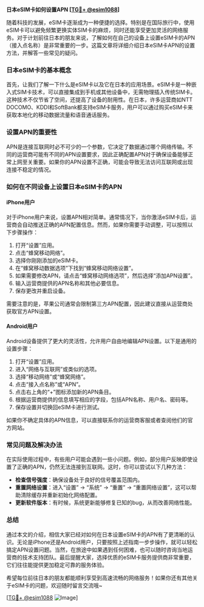 **日本eSIM卡如何设置APN [[TG💪+ @esim1088](https://t.me/s/esim1088)]**

随着科技的发展，eSIM卡逐渐成为一种便捷的选择。特别是在国际旅行中，使用eSIM卡可以避免频繁更换实体SIM卡的麻烦，同时还能享受更加灵活的网络服务。对于计划前往日本的朋友来说，了解如何在自己的设备上设置eSIM卡的APN（接入点名称）是非常重要的一步。这篇文章将详细介绍日本eSIM卡APN的设置方法，并解答一些常见的疑问。

### 日本eSIM卡的基本概念

首先，让我们了解一下什么是eSIM卡以及它在日本的应用场景。eSIM卡是一种嵌入式SIM卡技术，可以直接集成到手机或其他设备中，无需物理插入传统SIM卡。这种技术不仅节省了空间，还提高了设备的耐用性。在日本，许多运营商如NTT DOCOMO、KDDI和SoftBank都支持eSIM卡服务，用户可以通过购买eSIM卡来获取本地化的移动数据流量和语音通话服务。

### 设置APN的重要性

APN是连接互联网时必不可少的一个参数，它决定了数据通过哪个网络传输。不同的运营商可能有不同的APN设置要求，因此正确配置APN对于确保设备能够正常上网至关重要。如果你的APN设置不正确，可能会导致无法访问互联网或出现连接不稳定的情况。

### 如何在不同设备上设置日本eSIM卡的APN

#### iPhone用户

对于iPhone用户来说，设置APN相对简单。通常情况下，当你激活eSIM卡后，运营商会自动推送正确的APN配置信息。然而，如果你需要手动调整，可以按照以下步骤操作：

1. 打开“设置”应用。
2. 点击“蜂窝移动网络”。
3. 选择你刚刚添加的eSIM卡。
4. 在“蜂窝移动数据选项”下找到“蜂窝移动网络设置”。
5. 如果需要修改APN，请点击“蜂窝移动网络选项”，然后选择“添加APN设置”。
6. 输入运营商提供的APN名称和其他必要信息。
7. 保存更改并重启设备。

需要注意的是，苹果公司通常会限制第三方APN配置，因此建议直接从运营商处获取官方APN设置。

#### Android用户

Android设备提供了更大的灵活性，允许用户自由地编辑APN设置。以下是通用的设置步骤：

1. 打开“设置”应用。
2. 进入“网络与互联网”或类似的选项。
3. 选择“移动网络”或“蜂窝网络”。
4. 点击“接入点名称”或“APN”。
5. 点击右上角的“+”图标添加新的APN条目。
6. 根据运营商提供的信息填写相应的字段，包括APN名称、用户名、密码等。
7. 保存设置并切换回eSIM卡进行测试。

如果你不确定具体的APN信息，可以直接联系你的运营商客服或者查阅他们的官方网站。

### 常见问题及解决办法

在实际使用过程中，有些用户可能会遇到一些小问题。例如，部分用户反映即使设置了正确的APN，仍然无法连接到互联网。这时，你可以尝试以下几种方法：

- **检查信号强度**：确保设备处于良好的信号覆盖范围内。
- **重置网络设置**：进入“设置” -> “系统” -> “重置” -> “重置网络设置”，这可以帮助清除缓存并重新初始化网络配置。
- **更新软件版本**：有时候，系统更新能够修复已知的bug，从而改善网络性能。

### 总结

通过本文的介绍，相信大家已经对如何在日本设置eSIM卡的APN有了更清晰的认识。无论是iPhone还是Android用户，只要按照上述指南一步步操作，就可以轻松搞定APN设置问题。当然，在旅途中如果遇到任何困难，也可以随时咨询当地运营商的技术支持团队。最后提醒大家，选择优质的eSIM卡服务提供商非常重要，它们往往能提供更加稳定可靠的服务体验。

希望每位前往日本的朋友都能顺利享受到高速流畅的网络服务！如果你还有其他关于eSIM卡的问题，欢迎随时留言交流哦~

[[TG💪+ @esim1088](https://t.me/s/esim1088) ![Image](https://i.postimg.cc/4NQfJmqS/Snipaste-2025-05-13-00-14-12.png)]